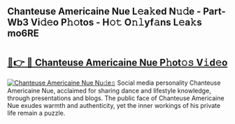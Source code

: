 ## Chanteuse Americaine Nue L𝚎a𝚔ed N𝚞𝚍e - Part-Wb3 Vi𝚍𝚎o P𝚑𝚘tos - H𝚘𝚝 O𝚗𝚕yf𝚊ns L𝚎a𝚔s mo6RE

# <h2><a href="http://kf1b6s6.oniu.top/?m=Chanteuse+Americaine+Nue">🔗👉 🔴 Chanteuse Americaine Nue P𝚑ot𝚘𝚜 V𝚒d𝚎o</a></h2>

[![Chanteuse Americaine Nue Nu𝚍e𝚜](https://i.imgur.com/0qMVB7G.gif)](http://kf1b6s6.oniu.top/?m=Chanteuse+Americaine+Nue)
Social media personality Chanteuse Americaine Nue, acclaimed for sharing dance and lifestyle knowledge, through presentations and blogs. The public face of Chanteuse Americaine Nue exudes warmth and authenticity, yet the inner workings of his private life remain a puzzle.  
